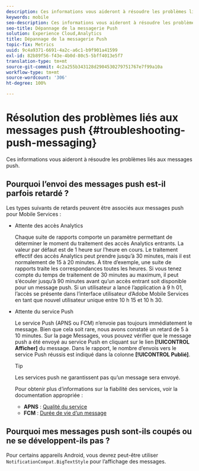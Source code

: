 ```yaml
---
description: Ces informations vous aideront à résoudre les problèmes liés aux messages push.
keywords: mobile
seo-description: Ces informations vous aideront à résoudre les problèmes liés aux messages push.
seo-title: Dépannage de la messagerie Push
solution: Experience Cloud,Analytics
title: Dépannage de la messagerie Push
topic-fix: Metrics
uuid: 9c4a9371-6691-4a2c-a6c1-b9f901a41599
exl-id: 82b89f56-f43e-4b0d-80c5-5bff4013e5f7
translation-type: tm+mt
source-git-commit: 4c2a255b343128d2904530279751767e7f99a10a
workflow-type: tm+mt
source-wordcount: '306'
ht-degree: 100%

---
```


# Résolution des problèmes liés aux messages push {#troubleshooting-push-messaging}

Ces informations vous aideront à résoudre les problèmes liés aux messages push.

## Pourquoi l’envoi des messages push est-il parfois retardé ?

Les types suivants de retards peuvent être associés aux messages push pour Mobile Services :

* Attente des accès Analytics

   Chaque suite de rapports comporte un paramètre permettant de déterminer le moment du traitement des accès Analytics entrants. La valeur par défaut est de 1 heure sur l’heure en cours. Le traitement effectif des accès Analytics peut prendre jusqu’à 30 minutes, mais il est normalement de 15 à 20 minutes. À titre d’exemple, une suite de rapports traite les correspondances toutes les heures. Si vous tenez compte du temps de traitement de 30 minutes au maximum, il peut s’écouler jusqu’à 90 minutes avant qu’un accès entrant soit disponible pour un message push. Si un utilisateur a lancé l’application à 9 h 01, l’accès se présente dans l’interface utilisateur d’Adobe Mobile Services en tant que nouvel utilisateur unique entre 10 h 15 et 10 h 30.

* Attente du service Push

   Le service Push (APNS ou FCM) n’envoie pas toujours immédiatement le message. Bien que cela soit rare, nous avons constaté un retard de 5 à 10 minutes. Sur la page Messages, vous pouvez vérifier que le message push a été envoyé au service Push en cliquant sur le lien **[!UICONTROL Afficher]** du message. Dans le rapport, le nombre d’envois vers le service Push réussis est indiqué dans la colonne **[!UICONTROL Publié]**.

   >[!TIP]
   >
   >Les services push ne garantissent pas qu’un message sera envoyé.

   Pour obtenir plus d’informations sur la fiabilité des services, voir la documentation appropriée :

   * **APNS** : [Qualité du service](https://developer.apple.com/library/content/documentation/NetworkingInternet/Conceptual/RemoteNotificationsPG/APNSOverview.html#//apple_ref/doc/uid/TP40008194-CH8-SW5)
   * **FCM** : [Durée de vie d’un message](https://firebase.google.com/docs/cloud-messaging/concept-options#lifetime)

## Pourquoi mes messages push sont-ils coupés ou ne se développent-ils pas ?

Pour certains appareils Android, vous devrez peut-être utiliser `NotificationCompat.BigTextStyle` pour l’affichage des messages.
